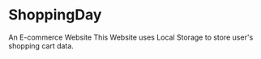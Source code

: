 # ShoppingDay
An E-commerce Website 
This Website uses Local Storage to store user's shopping cart data.
